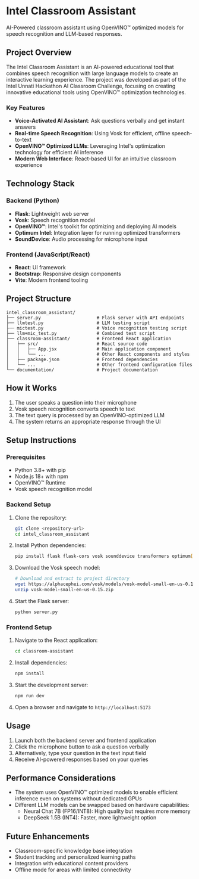 # Intel Classroom Assistant

AI-Powered classroom assistant using OpenVINO™ optimized models for speech recognition and LLM-based responses.

## Project Overview

The Intel Classroom Assistant is an AI-powered educational tool that combines speech recognition with large language models to create an interactive learning experience. The project was developed as part of the Intel Unnati Hackathon AI Classroom Challenge, focusing on creating innovative educational tools using OpenVINO™ optimization technologies.

### Key Features

- **Voice-Activated AI Assistant**: Ask questions verbally and get instant answers
- **Real-time Speech Recognition**: Using Vosk for efficient, offline speech-to-text
- **OpenVINO™ Optimized LLMs**: Leveraging Intel's optimization technology for efficient AI inference
- **Modern Web Interface**: React-based UI for an intuitive classroom experience

## Technology Stack

### Backend (Python)
- **Flask**: Lightweight web server
- **Vosk**: Speech recognition model
- **OpenVINO™**: Intel's toolkit for optimizing and deploying AI models
- **Optimum Intel**: Integration layer for running optimized transformers
- **SoundDevice**: Audio processing for microphone input

### Frontend (JavaScript/React)
- **React**: UI framework
- **Bootstrap**: Responsive design components
- **Vite**: Modern frontend tooling

## Project Structure

```
intel_classroom_assistant/
├── server.py                     # Flask server with API endpoints
├── llmtest.py                    # LLM testing script
├── mictest.py                    # Voice recognition testing script
├── llm+mic_test.py               # Combined test script
├── classroom-assistant/          # Frontend React application
│   ├── src/                      # React source code
│   │   ├── App.jsx               # Main application component
│   │   └── ...                   # Other React components and styles
│   ├── package.json              # Frontend dependencies
│   └── ...                       # Other frontend configuration files
└── documentation/                # Project documentation
```

## How it Works

1. The user speaks a question into their microphone
2. Vosk speech recognition converts speech to text
3. The text query is processed by an OpenVINO-optimized LLM
4. The system returns an appropriate response through the UI

## Setup Instructions

### Prerequisites
- Python 3.8+ with pip
- Node.js 18+ with npm
- OpenVINO™ Runtime
- Vosk speech recognition model

### Backend Setup
1. Clone the repository:
   ```bash
   git clone <repository-url>
   cd intel_classroom_assistant
   ```

2. Install Python dependencies:
   ```bash
   pip install flask flask-cors vosk sounddevice transformers optimum[openvino]
   ```

3. Download the Vosk speech model:
   ```bash
   # Download and extract to project directory
   wget https://alphacephei.com/vosk/models/vosk-model-small-en-us-0.15.zip
   unzip vosk-model-small-en-us-0.15.zip
   ```

4. Start the Flask server:
   ```bash
   python server.py
   ```

### Frontend Setup
1. Navigate to the React application:
   ```bash
   cd classroom-assistant
   ```

2. Install dependencies:
   ```bash
   npm install
   ```

3. Start the development server:
   ```bash
   npm run dev
   ```

4. Open a browser and navigate to `http://localhost:5173`

## Usage

1. Launch both the backend server and frontend application
2. Click the microphone button to ask a question verbally
3. Alternatively, type your question in the text input field
4. Receive AI-powered responses based on your queries

## Performance Considerations

- The system uses OpenVINO™ optimized models to enable efficient inference even on systems without dedicated GPUs
- Different LLM models can be swapped based on hardware capabilities:
  - Neural Chat 7B (FP16/INT8): High quality but requires more memory
  - DeepSeek 1.5B (INT4): Faster, more lightweight option

## Future Enhancements

- Classroom-specific knowledge base integration
- Student tracking and personalized learning paths
- Integration with educational content providers
- Offline mode for areas with limited connectivity